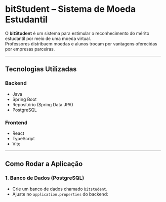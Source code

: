 # bitStudent – Sistema de Moeda Estudantil

O **bitStudent** é um sistema para estimular o reconhecimento do mérito estudantil por meio de uma moeda virtual.  
Professores distribuem moedas e alunos trocam por vantagens oferecidas por empresas parceiras.

---

## Tecnologias Utilizadas

### Backend  
- Java  
- Spring Boot  
- Repositório (Spring Data JPA)  
- PostgreSQL  

### Frontend  
- React  
- TypeScript  
- Vite  

---

## Como Rodar a Aplicação

### 1. Banco de Dados (PostgreSQL)  
- Crie um banco de dados chamado `bitstudent`.  
- Ajuste no `application.properties` do backend:
